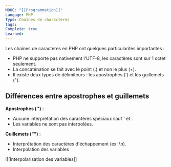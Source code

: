 ```yaml
---
MOOC: "[[Programmation]]"
Langage: PHP
Type: Chaînes de charactères
tags: 
Complete: true
Learned:
---
```

Les chaînes de caractères en PHP ont quelques particularités importantes :

- PHP ne supporte pas nativement l'UTF-8, les caractères sont sur 1 octet seulement.
- La concaténation se fait avec le point (.) et non le plus (+).
- Il existe deux types de délimiteurs : les apostrophes (') et les guillemets (").

## Différences entre apostrophes et guillemets

**Apostrophes ('')** :

- Aucune interprétation des caractères spéciaux sauf ' et \.
- Les variables ne sont pas interpolées.

**Guillemets ("")** :

- Interprétation des caractères d'échappement (ex: \n).
- Interpolation des variables

![[Interpolarisation des variables]]